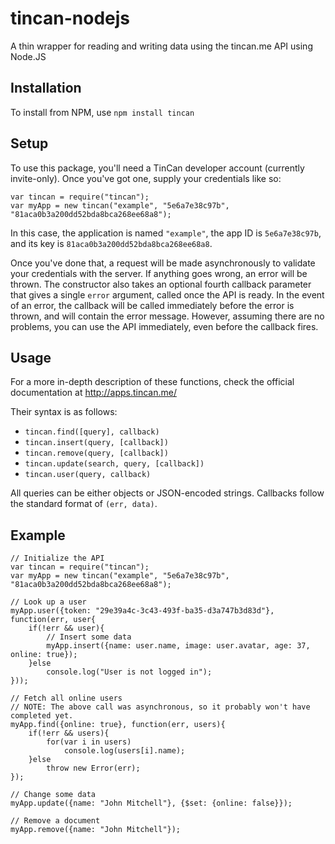 tincan-nodejs
=============

A thin wrapper for reading and writing data using the tincan.me API using Node.JS

Installation
------------

To install from NPM, use `npm install tincan`

Setup
-----

To use this package, you'll need a TinCan developer account (currently invite-only). Once you've got one, supply your credentials like so:

    var tincan = require("tincan");
    var myApp = new tincan("example", "5e6a7e38c97b", "81aca0b3a200dd52bda8bca268ee68a8");

In this case, the application is named `"example"`, the app ID is `5e6a7e38c97b`, and its key is `81aca0b3a200dd52bda8bca268ee68a8`.

Once you've done that, a request will be made asynchronously to validate your credentials with the server. If anything goes wrong, an error will be thrown. The constructor also takes an optional fourth callback parameter that gives a single  `error` argument, called once the API is ready. In the event of an error, the callback will be called immediately before the error is thrown, and will contain the error message. However, assuming there are no problems, you can use the API immediately, even before the callback fires.

Usage
-----

For a more in-depth description of these functions, check the official documentation at http://apps.tincan.me/

Their syntax is as follows:

- `tincan.find([query], callback)`
- `tincan.insert(query, [callback])`
- `tincan.remove(query, [callback])`
- `tincan.update(search, query, [callback])`
- `tincan.user(query, callback)`

All queries can be either objects or JSON-encoded strings. Callbacks follow the standard format of `(err, data)`.

Example
-------

    // Initialize the API
    var tincan = require("tincan");
    var myApp = new tincan("example", "5e6a7e38c97b", "81aca0b3a200dd52bda8bca268ee68a8");
    
    // Look up a user
    myApp.user({token: "29e39a4c-3c43-493f-ba35-d3a747b3d83d"}, function(err, user{
    	if(!err && user){
    		// Insert some data
    		myApp.insert({name: user.name, image: user.avatar, age: 37, online: true});
    	}else
    		console.log("User is not logged in");
    }));
    
    // Fetch all online users
    // NOTE: The above call was asynchronous, so it probably won't have completed yet.
    myApp.find({online: true}, function(err, users){
    	if(!err && users){
    		for(var i in users)
    			console.log(users[i].name);
    	}else
    		throw new Error(err);
    });
    
    // Change some data
    myApp.update({name: "John Mitchell"}, {$set: {online: false}});
    
    // Remove a document
    myApp.remove({name: "John Mitchell"});
